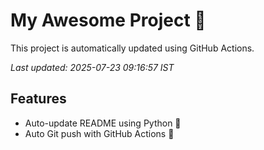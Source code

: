 # My Awesome Project 🚀

This project is automatically updated using GitHub Actions.

_Last updated: 2025-07-23 09:16:57 IST_

## Features
- Auto-update README using Python 🐍
- Auto Git push with GitHub Actions 🤖
